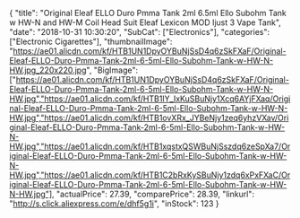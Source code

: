 {
	"title": "Original Eleaf ELLO Duro Pmma Tank 2ml 6.5ml Ello Subohm Tank w  HW-N and HW-M Coil Head Suit Eleaf Lexicon MOD  Ijust 3 Vape Tank",
	"date": "2018-10-31 10:30:20",
	"SubCat": ["Electronics"],
	"categories": ["Electronic Cigarettes"],
	"thumbnailImage": "https://ae01.alicdn.com/kf/HTB1UN1DpyOYBuNjSsD4q6zSkFXaF/Original-Eleaf-ELLO-Duro-Pmma-Tank-2ml-6-5ml-Ello-Subohm-Tank-w-HW-N-HW.jpg_220x220.jpg",
	"BigImage": ["https://ae01.alicdn.com/kf/HTB1UN1DpyOYBuNjSsD4q6zSkFXaF/Original-Eleaf-ELLO-Duro-Pmma-Tank-2ml-6-5ml-Ello-Subohm-Tank-w-HW-N-HW.jpg","https://ae01.alicdn.com/kf/HTB1IY_IxKuSBuNjy1Xcq6AYjFXaq/Original-Eleaf-ELLO-Duro-Pmma-Tank-2ml-6-5ml-Ello-Subohm-Tank-w-HW-N-HW.jpg","https://ae01.alicdn.com/kf/HTB1ovXRx_JYBeNjy1zeq6yhzVXav/Original-Eleaf-ELLO-Duro-Pmma-Tank-2ml-6-5ml-Ello-Subohm-Tank-w-HW-N-HW.jpg","https://ae01.alicdn.com/kf/HTB1xqstxQSWBuNjSszdq6zeSpXa7/Original-Eleaf-ELLO-Duro-Pmma-Tank-2ml-6-5ml-Ello-Subohm-Tank-w-HW-N-HW.jpg","https://ae01.alicdn.com/kf/HTB1C2bRxKySBuNjy1zdq6xPxFXaC/Original-Eleaf-ELLO-Duro-Pmma-Tank-2ml-6-5ml-Ello-Subohm-Tank-w-HW-N-HW.jpg"],
	"actualPrice": 27.39,
	"comparePrice": 28.39,
	"linkurl": "http://s.click.aliexpress.com/e/dhf5g1i",
	"inStock": 123
}
